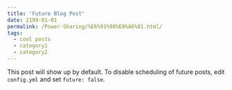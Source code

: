 ```yaml
---
title: 'Future Blog Post'
date: 2199-01-01
permalink: /Power-Sharing/%E6%91%98%E8%A6%81.html/
tags:
  - cool posts
  - category1
  - category2
---
```


This post will show up by default. To disable scheduling of future posts, edit `config.yml` and set `future: false`. 
